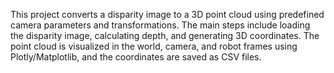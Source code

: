 This project converts a disparity image to a 3D point cloud using predefined camera parameters and transformations. The main steps include loading the disparity image, calculating depth, and generating 3D coordinates. The point cloud is visualized in the world, camera, and robot frames using Plotly/Matplotlib, and the coordinates are saved as CSV files.

